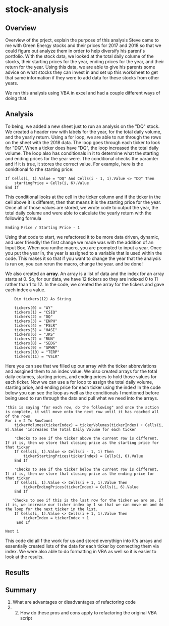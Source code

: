 # stock-analysis
## Overview
Overview of the prject, explain the purpose of this analysis
Steve came to me with Green Energy stocks and their prices for 2017 and 2018 so that we could figure out analyze them in order to help diversify his parent's portfolio. With the stock data, we looked at the total daily colume of the stocks, their starting prices for the year, ending prices for the year, and their return for the year. Using this data, we are able to give his parents some advice on what stocks they can invest in and set up this worksheet to get that same information if they were to add data for these stocks from other years.

We ran this analysis using VBA in excel and had a couple different ways of doing that. 
## Analysis
To being, we added a new sheet just to run an analysis on the "DQ" stock. We created a header row with labels for the year, for the total daily volume, and the yearly return.
Using a for loop, we are able to run through the rows on the sheet with the 2018 data. The loop goes through each ticker to look for "DQ". When a ticker does have "DQ", the loop increased the total daily volume. The loop also has conditionals in it to determine what the starting and ending prices for the year were. The conditional checks the paramter and if it is true, it stores the correct value. For example, here is the conidtional fo rthe starting price:

    If Cells(i, 1).Value = "DQ" And Cells(i - 1, 1).Value <> "DQ" Then
        startingPrice = Cells(i, 6).Value
    End If

This conditional looks at the cell in the ticker column and if the ticker in the cell above it is different, then that means it is the starting price for the year. 
Once all of those values are stored, we wrote code to output the year, the total daily colume and were able to calculate the yearly return with the following formula

    Ending Price / Starting Price - 1

Using that code to start, we refactored it to be more data driven, dynamic, and user friendly! the first change we made was with the addition of an Input Box. When you runthe macro, you are prompted to input a year. Once you put the year in, the year is assigned to a variable that is used within the code. This makes it so that if you want to change the year that the analysis is run on, you can rerun the macro, change the year. and be done! 

We also created an **array**. An array is a list of data and the index for an array starts at 0. So, for our data, we have 12 tickers so they are indexed 0 to 11 rather than 1 to 12. In the code, we created the array for the tickers and gave each index a value.

        Dim tickers(12) As String
    
        tickers(0) = "AY"
        tickers(1) = "CSIQ"
        tickers(2) = "DQ"
        tickers(3) = "ENPH"
        tickers(4) = "FSLR"
        tickers(5) = "HASI"
        tickers(6) = "JKS"
        tickers(7) = "RUN"
        tickers(8) = "SEDG"
        tickers(9) = "SPWR"
        tickers(10) = "TERP"
        tickers(11) = "VSLR"
        
Here you can see that we filled up our array with the ticker abbreviations and assgined them to an index value. We also created arrays for the total daily columes, starting prices, and ending prices to hold those values for each ticker. Now we can use a for loop to assign the total daily volume, starting price, and ending price for each ticker using the index! In the code below you can see the loop as well as the conditionals I mentioned before being used to run through the data and pull what we need into the arrays.

    'this is saying "for each row, do the following" and once the action is complete, it will move onto the next row until it has reached all of the rows
    For i = 2 To RowCount 
        tickerVolumes(tickerIndex) = tickerVolumes(tickerIndex) + Cells(i, 8).Value 'increases the Total Daily Volume for each ticker
        
        'Checks to see if the ticker above the current row is different. If it is, then we store that closing price as the starting price for that ticker
        If Cells(i, 1).Value <> Cells(i - 1, 1) Then
            tickerStartingPrices(tickerIndex) = Cells(i, 6).Value   
        End If
        
        'Checks to see if the ticker below the current row is different. If it is, then we store that closing price as the ending price for that ticker
        If Cells(i, 1).Value <> Cells(i + 1, 1).Value Then
            tickerEndingPrices(tickerIndex) = Cells(i, 6).Value
        End If
       
       'Checks to see if this is the last row for the ticker we are on. If it is, we increase our ticker index by 1 so that we can move on and do the loop for the next ticker in the list.
        If Cells(i, 1).Value <> Cells(i + 1, 1).Value Then
            tickerIndex = tickerIndex + 1
         End If
    
    Next i

This code did all f the work for us and stored everythign into it's arrays and essentially created lists of the data for each ticker by connecting them via index. We were also able to do formatting in VBA as well so it is easier to look at the results. 

## Results


## Summary
1. What are advantages or disadvantages of refactoring code
2. 2. How do these pros and cons apply to refactoring the original VBA script
